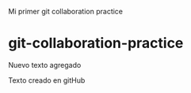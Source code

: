 Mi primer git collaboration practice

# git-collaboration-practice

Nuevo texto agregado

Texto creado en gitHub
